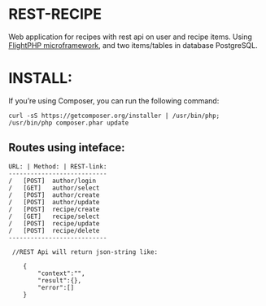 # REST-RECIPE

Web application for recipes with rest api on user and recipe items.
Using [FlightPHP microframework](http://flightphp.com/learn), and two items/tables in database PostgreSQL.

# INSTALL:
If you’re using Composer, you can run the following command:
```
curl -sS https://getcomposer.org/installer | /usr/bin/php;
/usr/bin/php composer.phar update
```

## Routes using inteface:

```
URL: | Method: | REST-link:
---------------------------
/   [POST]  author/login
/   [GET]   author/select
/   [POST]  author/create
/   [POST]  author/update
/   [POST]  recipe/create
/   [GET]   recipe/select
/   [POST]  recipe/update
/   [POST]  recipe/delete
---------------------------

 //REST Api will return json-string like:
 
    {
        "context":"",
        "result":{},
        "error":[]
    }
```

